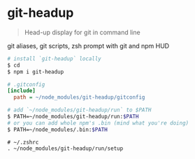 # git-headup

> Head-up display for git in command line

git aliases, git scripts, zsh prompt with git and npm HUD

```sh
# install `git-headup` locally
$ cd
$ npm i git-headup
```

```ini
# .gitconfig
[include]
  path = ~/node_modules/git-headup/gitconfig
```

```sh
# add `~/node_modules/git-headup/run` to $PATH
$ PATH=~/node_modules/git-headup/run:$PATH
# or you can add whole npm's .bin (mind what you're doing)
$ PATH=~/node_modules/.bin:$PATH
```

```
# ~/.zshrc
. ~/node_modules/git-headup/run/setup
```

